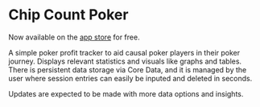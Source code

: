 # Chip Count Poker

Now available on the [app store](https://apps.apple.com/us/app/chip-count-poker/id6746974381) for free.  

A simple poker profit tracker to aid causal poker players in their poker journey. Displays relevant statistics and visuals like graphs and tables. There is persistent data storage via Core Data, and it is managed by the user where session entries can easily be inputed and deleted in seconds.

Updates are expected to be made with more data options and insights.